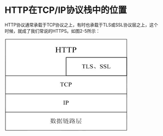 # HTTP在TCP/IP协议栈中的位置

HTTP协议通常承载于TCP协议之上，有时也承载于TLS或SSL协议层之上，这个时候，就成了我们常说的HTTPS。如图2-5所示：

![HTTP在TCP/IP协议栈中的位置](/img/HTTPvsTCP.jpg)
